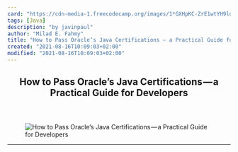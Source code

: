 ```yaml
---
card: "https://cdn-media-1.freecodecamp.org/images/1*GXHpKC-ZrE1wtYH9ldfeZA.jpeg"
tags: [Java]
description: "by javinpaul"
author: "Milad E. Fahmy"
title: "How to Pass Oracle’s Java Certifications — a Practical Guide for Developers"
created: "2021-08-16T10:09:03+02:00"
modified: "2021-08-16T10:09:03+02:00"
---
```

<div class="site-wrapper">
<main id="site-main" class="site-main outer">
<div class="inner">
<article class="post-full post tag-java tag-programming tag-software-development tag-web-development tag-tech ">
<header class="post-full-header">
<h1 class="post-full-title">How to Pass Oracle’s Java Certifications — a Practical Guide for Developers</h1>
</header>
<figure class="post-full-image">
<picture>
<source media="(max-width: 700px)" sizes="1px" srcset="data:image/gif;base64,R0lGODlhAQABAIAAAAAAAP///yH5BAEAAAAALAAAAAABAAEAAAIBRAA7 1w">
<source media="(min-width: 701px)" sizes="(max-width: 800px) 400px,
(max-width: 1170px) 700px,
1400px" srcset="https://cdn-media-1.freecodecamp.org/images/1*GXHpKC-ZrE1wtYH9ldfeZA.jpeg 300w,
https://cdn-media-1.freecodecamp.org/images/1*GXHpKC-ZrE1wtYH9ldfeZA.jpeg 600w,
https://cdn-media-1.freecodecamp.org/images/1*GXHpKC-ZrE1wtYH9ldfeZA.jpeg 1000w,
https://cdn-media-1.freecodecamp.org/images/1*GXHpKC-ZrE1wtYH9ldfeZA.jpeg 2000w">
<img onerror="this.style.display='none'" src="https://cdn-media-1.freecodecamp.org/images/1*GXHpKC-ZrE1wtYH9ldfeZA.jpeg" alt="How to Pass Oracle’s Java Certifications — a Practical Guide for Developers">
</picture>
</figure>
<section class="post-full-content">
<div class="post-content medium-migrated-article">
</div>
<hr>
</section>
</article>
</div>
</main>
</div>
<!-- Google Tag Manager (noscript) -->
<!-- End Google Tag Manager (noscript) -->
